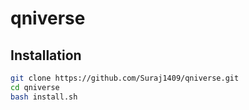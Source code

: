 # qniverse
## Installation

```bash
git clone https://github.com/Suraj1409/qniverse.git
cd qniverse
bash install.sh